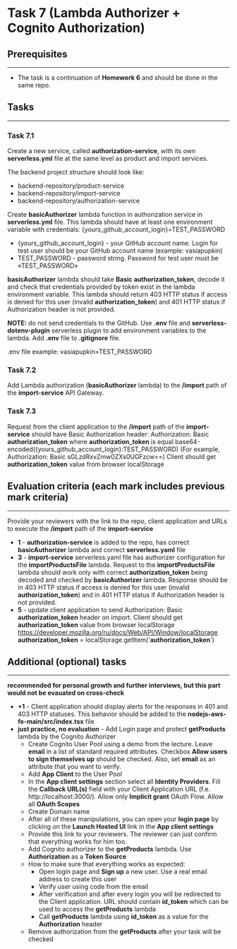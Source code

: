 # Task 7 (Lambda Authorizer + Cognito Authorization)

## Prerequisites
---
- The task is a continuation of **Homework 6** and should be done in the same repo.

## Tasks
---

### Task 7.1
 
Create a new service, called **authorization-service**, with its own **serverless.yml** file at the same level as product and import services.

The backend project structure should look like:
* backend-repository/product-service
* backend-repository/import-service
* backend-repository/authorization-service
 
Create **basicAuthorizer** lambda function in authorization service in **serverless.yml** file. This lambda should have at least one environment variable with credentials: {yours_github_account_login}=TEST_PASSWORD
* {yours_github_account_login} - your GitHub account name. Login for test user should be your GitHub account name (example: vasiapupkin)
* TEST_PASSWORD - password string. Password for test user must be «TEST_PASSWORD»
 
**basicAuthorizer** lambda should take **Basic authorization_token**, decode it and check that credentials provided by token exist in the lambda environment variable. This lambda should return 403 HTTP status if access is denied for this user (invalid **authorization_token**) and 401 HTTP status if Authorization header is not provided.
 
**NOTE:** do not send credentials to the GitHub. Use **.env** file and **serverless-dotenv-plugin** serverless plugin to add environment variables to the lambda. Add **.env** file to **.gitignore** file.

.env file example:
vasiapupkin=TEST_PASSWORD
 
### Task 7.2
 
Add Lambda authorization (**basicAuthorizer** lambda) to the **/import** path of the **import-service** API Gateway.
 
### Task 7.3
 
Request from the client application to the **/import** path of the **import-service** should have Basic Authorization header: 
Authorization: Basic **authorization_token** 
where **authorization_token** is equal base64-encoded({yours_github_account_login}:TEST_PASSWORD)
(For example, Authorization: Basic sGLzdRxvZmw0ZXs0UGFzcw==)
Client should get **authorization_token** value from browser localStorage
 
## Evaluation criteria (each mark includes previous mark criteria)
---

Provide your reviewers with the link to the repo, client application and URLs to execute the **/import** path of the **import-service**

* **1** - **authorization-service** is added to the repo, has correct **basicAuthorizer** lambda and correct **serverless.yaml** file
* **3** - **import-service** serverless.yaml file has authorizer configuration for the **importProductsFile** lambda. Request to the **importProductsFile** lambda should work only with correct **authorization_token** being decoded and checked by **basicAuthorizer** lambda. Response should be in 403 HTTP status if access is denied for this user (invalid **authorization_token**) and in 401 HTTP status if Authorization header is not provided.
* **5** - update client application to send Authorization: Basic **authorization_token** header on import. Client should get **authorization_token** value from browser localStorage https://developer.mozilla.org/ru/docs/Web/API/Window/localStorage
**authorization_token** = localStorage.getItem('**authorization_token**')
 
## Additional (optional) tasks
---

**recommended for personal growth and further interviews, but this part would not be evauated on cross-check**

* **+1** - Client application should display alerts for the responses in 401 and 403 HTTP statuses. This behavior should be added to the **nodejs-aws-fe-main/src/index.tsx** file
* **just practice, no evaluation** - Add Login page and protect **getProducts** lambda by the Cognito Authorizer
  * Create Cognito User Pool using a demo from the lecture. Leave **email** in a list of standard required attributes. Checkbox **Allow users to sign themselves up** should be checked. Also, set **email** as an attribute that you want to verify.
  * Add **App Client** to the User Pool
  * In the **App client settings** section select all **Identity Providers**. Fill the **Callback URL(s)** field with your Client Application URL (f.e. http://localhost:3000/). Allow only **Implicit grant** OAuth Flow. Allow all **OAuth Scopes**
  * Create Domain name
  * After all of these manipulations, you can open your **login page** by clicking on the **Launch Hosted UI** link in the **App client settings**
  * Provide this link to your reviewers. The reviewer can just confirm that everything works for him too.
  * Add Cognito authorizer to the **getProducts** lambda. Use **Authorization** as a **Token Source**
  * How to make sure that everything works as expected:
    * Open login page and **Sign up** a new user. Use a real email address to create this user
    * Verify user using code from the email
    * After verification and after every login you will be redirected to the Client application. URL should contain **id_token** which can be used to access the **getProducts** lambda
    * Call **getProducts** lambda using **id_token** as a value for the **Authorization** header
  * Remove authorization from the **getProducts** after your task will be checked


